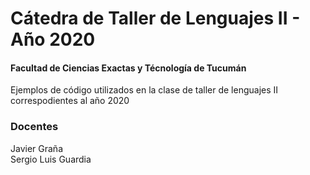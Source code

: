 # Cátedra de Taller de Lenguajes II - Año 2020 
#### Facultad de Ciencias Exactas y Técnología de Tucumán ####  
 
  
Ejemplos de código utilizados en la clase de taller de lenguajes II correspodientes al año 2020
### Docentes 
Javier Graña   
Sergio Luis Guardia  
